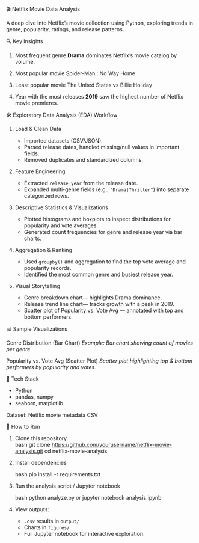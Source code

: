 🎬 Netflix Movie Data Analysis

A deep dive into Netflix’s movie collection using Python, exploring trends in genre, popularity, ratings, and release patterns.

🔍 Key Insights

1. Most frequent genre 
   **Drama** dominates Netflix’s movie catalog by volume.

2. Most popular movie
   Spider-Man : No Way Home

3. Least popular movie
   The United States vs Billie Hoilday

4. Year with the most releases
   **2019** saw the highest number of Netflix movie premieres.


🛠️ Exploratory Data Analysis (EDA) Workflow

1. Load & Clean Data
   - Imported datasets (CSV/JSON).
   - Parsed release dates, handled missing/null values in important fields.
   - Removed duplicates and standardized columns.

2. Feature Engineering
   - Extracted `release_year` from the release date.
   - Expanded multi-genre fields (e.g., `"Drama|Thriller"`) into separate categorized rows.

3. Descriptive Statistics & Visualizations
   - Plotted histograms and boxplots to inspect distributions for popularity and vote averages.
   - Generated count frequencies for genre and release year via bar charts.

4. Aggregation & Ranking
   - Used `groupby()` and aggregation to find the top vote average and popularity records.
   - Identified the most common genre and busiest release year.

5. Visual Storytelling
   - Genre breakdown chart— highlights Drama dominance.
   - Release trend line chart— tracks growth with a peak in 2019.
   - Scatter plot of Popularity vs. Vote Avg — annotated with top and bottom performers.


📊 Sample Visualizations

Genre Distribution (Bar Chart) 
*Example: Bar chart showing count of movies per genre.*

Popularity vs. Vote Avg (Scatter Plot) 
*Scatter plot highlighting top & bottom performers by popularity and votes.*

🧪 Tech Stack

- Python 
- pandas, numpy 
- seaborn, matplotlib 

 Dataset: Netflix movie metadata CSV


📂 How to Run

1. Clone this repository  
   bash
   git clone https://github.com/yourusername/netflix-movie-analysis.git
   cd netflix-movie-analysis


2. Install dependencies

   bash
   pip install -r requirements.txt
   

3. Run the analysis script / Jupyter notebook

   bash
   python analyze.py
   or
   jupyter notebook analysis.ipynb

4. View outputs:

   * `.csv` results in `output/`
   * Charts in `figures/`
   * Full Jupyter notebook for interactive exploration.
